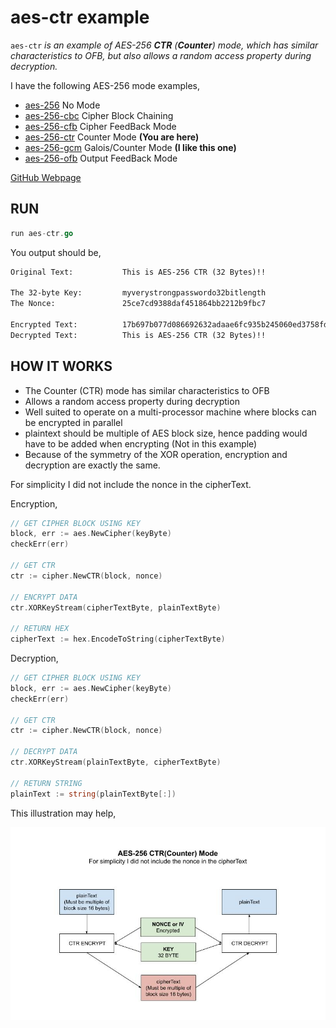 # aes-ctr example

`aes-ctr` _is an example of
AES-256 **CTR** (**Counter**) mode,
which has similar characteristics to OFB, but also
allows a random access property during decryption._

I have the following AES-256 mode examples,

* [aes-256](https://github.com/JeffDeCola/my-go-examples/tree/master/cryptography/symmetric-cryptography/aes-256)
  No Mode
* [aes-256-cbc](https://github.com/JeffDeCola/my-go-examples/tree/master/cryptography/symmetric-cryptography/aes-256-cbc)
  Cipher Block Chaining
* [aes-256-cfb](https://github.com/JeffDeCola/my-go-examples/tree/master/cryptography/symmetric-cryptography/aes-256-cfb)
  Cipher FeedBack Mode
* [aes-256-ctr](https://github.com/JeffDeCola/my-go-examples/tree/master/cryptography/symmetric-cryptography/aes-256-ctr)
  Counter Mode **(You are here)**
* [aes-256-gcm](https://github.com/JeffDeCola/my-go-examples/tree/master/cryptography/symmetric-cryptography/aes-256-gcm)
  Galois/Counter Mode **(I like this one)**
* [aes-256-ofb](https://github.com/JeffDeCola/my-go-examples/tree/master/cryptography/symmetric-cryptography/aes-256-ofb)
  Output FeedBack Mode

[GitHub Webpage](https://jeffdecola.github.io/my-go-examples/)

## RUN

```go
run aes-ctr.go
```

You output should be,

```txt
Original Text:           This is AES-256 CTR (32 Bytes)!!

The 32-byte Key:         myverystrongpasswordo32bitlength
The Nonce:               25ce7cd9388daf451864bb2212b9fbc7

Encrypted Text:          17b697b077d086692632adaae6fc935b245060ed3758fd3d936e4aaf81f31161
Decrypted Text:          This is AES-256 CTR (32 Bytes)!!
```

## HOW IT WORKS

* The Counter (CTR) mode has similar characteristics to OFB
* Allows a random access property during decryption
* Well suited to operate on a multi-processor
  machine where blocks can be encrypted in parallel
* plaintext should be multiple of AES block size,
  hence padding would have to be added when encrypting (Not in this example)
* Because of the symmetry of the XOR operation, encryption and decryption
  are exactly the same.

For simplicity I did not include the nonce in the cipherText.

Encryption,

```go
// GET CIPHER BLOCK USING KEY
block, err := aes.NewCipher(keyByte)
checkErr(err)

// GET CTR
ctr := cipher.NewCTR(block, nonce)

// ENCRYPT DATA
ctr.XORKeyStream(cipherTextByte, plainTextByte)

// RETURN HEX
cipherText := hex.EncodeToString(cipherTextByte)
```

Decryption,

```go
// GET CIPHER BLOCK USING KEY
block, err := aes.NewCipher(keyByte)
checkErr(err)

// GET CTR
ctr := cipher.NewCTR(block, nonce)

// DECRYPT DATA
ctr.XORKeyStream(plainTextByte, cipherTextByte)

// RETURN STRING
plainText := string(plainTextByte[:])
```

This illustration may help,

![IMAGE - aes-ctr - IMAGE](../../../docs/pics/aes-ctr.jpg)
